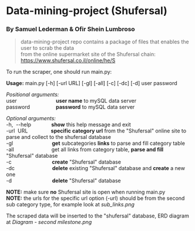 # Data-mining-project (Shufersal)
### By Samuel Lederman & Ofir Shein Lumbroso

>data-mining-project repo contains a package of files that enables the user to scrab the data \
from the online supermarket site of the Shufersal chain: https://www.shufersal.co.il/online/he/S 

To run the scraper, one should run main.py:

**Usage:** main.py [-h] [-url URL] [-gl] [-all] [-c] [-dc] [-d] user password

*Positional arguments:*\
  user                           **user name** to mySQL data server\
  password                  **password** to mySQL data server

*Optional arguments:*\
  -h,  --help              **show** this help message and exit \
  -url  URL                **specific category url** from the "Shufersal" online site to parse and collect to the shufersal database \
  -gl                           **get** subcategories **links** to parse and fill category table \
  -all                          get all links from category table, **parse and fill** "Shufersal" database \
  -c                            **create** "Shufersal" database \
  -dc                          **delete** existing "Shufersal" database and **create** a new one \
  -d                            **delete** "Shufersal" database 

**NOTE:** make sure **no** Shufersal site is open when running main.py \
**NOTE:** the urls for the specific url option (-url) should be from the second sub category type, for example look at *sub_links.png*

The scraped data will be inserted to the "shufersal" database, ERD diagram at *Diagram - second milestone.png*
